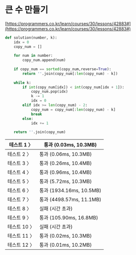 # 큰 수 만들기

[https://programmers.co.kr/learn/courses/30/lessons/42883#](https://programmers.co.kr/learn/courses/30/lessons/42883#)

```python
def solution(number, k):
    idx = 0
    copy_num = []
    
    for num in number:
        copy_num.append(num)
    
    if copy_num == sorted(copy_num,reverse=True):
        return ''.join(copy_num[:len(copy_num) - k])
    
    while k:
        if int(copy_num[idx]) < int(copy_num[idx + 1]):
            copy_num.pop(idx)
            k -= 1
            idx = 0
        elif idx >= len(copy_num) - 2:
            copy_num = copy_num[:len(copy_num) - k]
            break
        else:
            idx += 1
    
    return ''.join(copy_num)
```



| 테스트 1 〉  | 통과 (0.03ms, 10.3MB)    |
| ------------ | ------------------------ |
| 테스트 2 〉  | 통과 (0.06ms, 10.3MB)    |
| 테스트 3 〉  | 통과 (0.26ms, 10.4MB)    |
| 테스트 4 〉  | 통과 (0.96ms, 10.4MB)    |
| 테스트 5 〉  | 통과 (5.72ms, 10.3MB)    |
| 테스트 6 〉  | 통과 (1934.16ms, 10.5MB) |
| 테스트 7 〉  | 통과 (4498.57ms, 11.1MB) |
| 테스트 8 〉  | 실패 (시간 초과)         |
| 테스트 9 〉  | 통과 (105.90ms, 16.8MB)  |
| 테스트 10 〉 | 실패 (시간 초과)         |
| 테스트 11 〉 | 통과 (0.02ms, 10.3MB)    |
| 테스트 12 〉 | 통과 (0.01ms, 10.2MB)    |